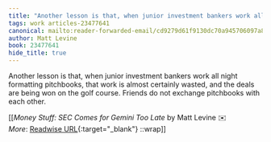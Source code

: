 ```yaml
---
title: "Another lesson is that, when junior investment bankers work all ..."
tags: work articles-23477641
canonical: mailto:reader-forwarded-email/cd9279d61f9130dc70a945706097a8a8
author: Matt Levine
book: 23477641
hide_title: true
---
```


Another lesson is that, when junior investment bankers work all night formatting pitchbooks, that work is almost certainly wasted, and the deals are being won on the golf course. Friends do not exchange pitchbooks with each other.


[[<cite>_Money Stuff: SEC Comes for Gemini Too Late_</cite> by Matt Levine ✉️<br>
_More_: [Readwise URL](https://readwise.io/open/460038958){:target="_blank"}
::wrap]]
